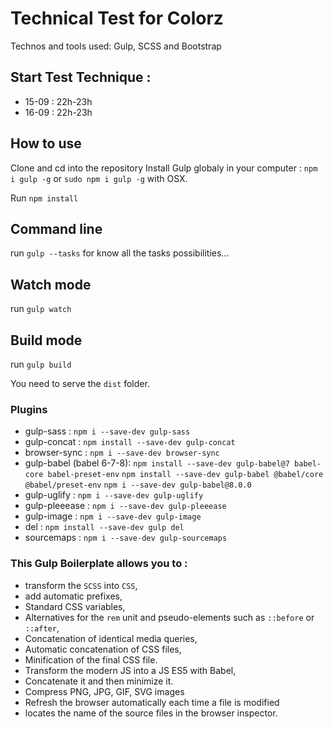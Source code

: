 
# Technical Test for Colorz

Technos and tools used: Gulp, SCSS and Bootstrap

## Start Test Technique : 
- 15-09 : 22h-23h
- 16-09 : 22h-23h

## How to use

Clone and cd into the repository
Install Gulp globaly in your computer : `npm i gulp -g` or `sudo npm i gulp -g` with OSX.

Run `npm install`

## Command line

run `gulp --tasks` for know all the tasks possibilities...

## Watch mode

run `gulp watch`

## Build mode

run `gulp build`

You need to serve the `dist` folder.

### Plugins

- gulp-sass : `npm i --save-dev gulp-sass`
- gulp-concat : `npm install --save-dev gulp-concat`
- browser-sync : `npm i --save-dev browser-sync`
- gulp-babel (babel 6-7-8):
  `npm install --save-dev gulp-babel@7 babel-core babel-preset-env`
  `npm install --save-dev gulp-babel @babel/core @babel/preset-env`
  `npm i --save-dev gulp-babel@8.0.0`
- gulp-uglify : `npm i --save-dev gulp-uglify`
- gulp-pleeease : `npm i --save-dev gulp-pleeease`
- gulp-image : `npm i --save-dev gulp-image`
- del : `npm install --save-dev gulp del`
- sourcemaps : `npm i --save-dev gulp-sourcemaps`

### This Gulp Boilerplate allows you to :

- transform the `SCSS` into `CSS`,
- add automatic prefixes,
- Standard CSS variables,
- Alternatives for the `rem` unit and pseudo-elements such as `::before` or `::after`,
- Concatenation of identical media queries,
- Automatic concatenation of CSS files,
- Minification of the final CSS file.
- Transform the modern JS into a JS ES5 with Babel,
- Concatenate it and then minimize it.
- Compress PNG, JPG, GIF, SVG images
- Refresh the browser automatically each time a file is modified
- locates the name of the source files in the browser inspector.


